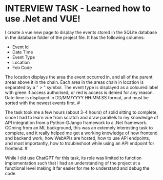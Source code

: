 # INTERVIEW TASK - Learned how to use .Net and VUE!

I create a vue new page to display the events stored in the SQLite database in the database folder of the project file. It has the following columns:

- Event Id
- Date Time
- Event Type
- Location
- Fob Code

The location displays the area the event occurred in, and all of the parent areas above it in the chain. Each area in the areas chain in location is separated by a " > " symbol. The event type is displayed as a coloured label with green if access authorised, or red is access is denied for any reason. Date time is displayed in DD/MM/YYYY HH:MM:SS format, and must be sorted with the newest events first. #

The task took me a few hours (about 3-4 hours) of solid sitting to complete, since I had to learn vue from scratch and draw parallels to my knowledge of API integration from a Python-DJango framework to a .Net 
framework. COming from an ML background, this was an extemely interesting task to complete, and it really helped me get a working knowledge of how frontend and backend work, how WebAPIs are hosted, how to use API 
endpoints, and most importantly, how to troubleshoot while using an API endpoint for frontend. #

While I did use ChatGPT for this task, its role was limited to function implementation such that I had an understanding of the project at a functional level making it far easier for me to understand and debug the code. 
